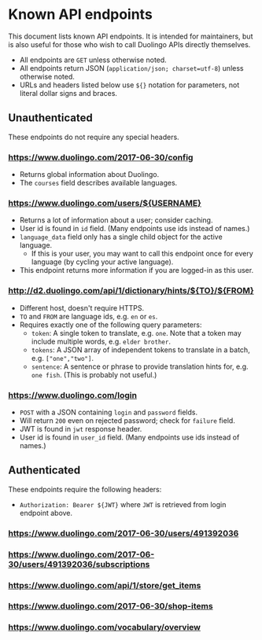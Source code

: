 # Known API endpoints

This document lists known API endpoints. It is intended for maintainers, but
is also useful for those who wish to call Duolingo APIs directly themselves.

* All endpoints are `GET` unless otherwise noted.
* All endpoints return JSON (`application/json; charset=utf-8`) unless
  otherwise noted.
* URLs and headers listed below use `${}` notation for parameters, not
  literal dollar signs and braces.

## Unauthenticated

These endpoints do not require any special headers.

### https://www.duolingo.com/2017-06-30/config

* Returns global information about Duolingo.
* The `courses` field describes available languages.

### https://www.duolingo.com/users/${USERNAME}

* Returns a lot of information about a user; consider caching.
* User id is found in `id` field. (Many endpoints use ids instead of names.)
* `language_data` field only has a single child object for the active
  language.
  * If this is your user, you may want to call this endpoint once for
    every language (by cycling your active language).
* This endpoint returns more information if you are logged-in as this user.

### http://d2.duolingo.com/api/1/dictionary/hints/${TO}/${FROM}

* Different host, doesn't require HTTPS.
* `TO` and `FROM` are language ids, e.g. `en` or `es`.
* Requires exactly one of the following query parameters:
  * `token`: A single token to translate, e.g. `one`. Note that a token
    may include multiple words, e.g. `elder brother`.
  * `tokens`: A JSON array of independent tokens to translate in a batch,
    e.g. `["one","two"]`.
  * `sentence`: A sentence or phrase to provide translation hints for, e.g. `one
    fish`. (This is probably not useful.)

### https://www.duolingo.com/login

* `POST` with a JSON containing `login` and `password` fields.
* Will return `200` even on rejected password; check for `failure` field.
* JWT is found in `jwt` response header.
* User id is found in `user_id` field. (Many endpoints use ids instead of
  names.)

## Authenticated

These endpoints require the following headers:

* `Authorization: Bearer ${JWT}` where `JWT` is retrieved from login endpoint
  above.

### https://www.duolingo.com/2017-06-30/users/491392036

### https://www.duolingo.com/2017-06-30/users/491392036/subscriptions

### https://www.duolingo.com/api/1/store/get_items

### https://www.duolingo.com/2017-06-30/shop-items

### https://www.duolingo.com/vocabulary/overview
